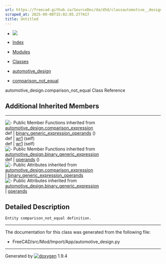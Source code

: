 ```yaml
---
url: https://freecad.github.io/SourceDoc/da/d5d/classautomotive__design_1_1comparison__not__equal.html
scraped_at: 2025-09-08T15:02:05.277417
title: Untitled
---
```


  * [ ![](https://www.freecad.org/svg/logo-freecad.svg) ](https://freecadweb.org "FreeCAD")
  * [Index](../../index.html "Index")
  * [Modules](../../modules.html "Modules list")
  * [Classes](../../annotated.html "Annotated list")

  * [automotive_design](../../d4/ddf/namespaceautomotive__design.html)
  * [comparison_not_equal](../../da/d5d/classautomotive__design_1_1comparison__not__equal.html)

automotive_design.comparison_not_equal Class Reference

##  Additional Inherited Members  
  
---  
![-](../../closed.png) Public Member Functions inherited from
[automotive_design.comparison_expression](../../dd/d0f/classautomotive__design_1_1comparison__expression.html)  
def | [binary_generic_expression_operands](../../dd/d0f/classautomotive__design_1_1comparison__expression.html#af1343022d94f8f9fb8184f26d6842a7a) ()  
def | [wr1](../../dd/d0f/classautomotive__design_1_1comparison__expression.html#af7bc9f489c03c2fc5c98af596ff26999) (self)  
def | [wr1](../../d3/d52/classautomotive__design_1_1generic__expression.html#aea35213a5e29cdc6cc6a201099976f3e) (self)  
![-](../../closed.png) Public Member Functions inherited from
[automotive_design.binary_generic_expression](../../da/d4f/classautomotive__design_1_1binary__generic__expression.html)  
def | [operands](../../da/d4f/classautomotive__design_1_1binary__generic__expression.html#a02f66c9c0ff94333142e937c1bf28407) ()  
![-](../../closed.png) Public Attributes inherited from
[automotive_design.comparison_expression](../../dd/d0f/classautomotive__design_1_1comparison__expression.html)  
|
[binary_generic_expression_operands](../../dd/d0f/classautomotive__design_1_1comparison__expression.html#a888b488cdcc3d2d02cd6974f67e34ae7)  
![-](../../closed.png) Public Attributes inherited from
[automotive_design.binary_generic_expression](../../da/d4f/classautomotive__design_1_1binary__generic__expression.html)  
|
[operands](../../da/d4f/classautomotive__design_1_1binary__generic__expression.html#aabaa4a6ce4f17d067b7db22ee116a6fc)  
  
## Detailed Description

    
    
    Entity comparison_not_equal definition.

* * *

The documentation for this class was generated from the following file:

  * FreeCAD/src/Mod/Import/App/automotive_design.py

* * *

Generated by
[![doxygen](../../doxygen.svg)](https://www.doxygen.org/index.html) 1.9.4

